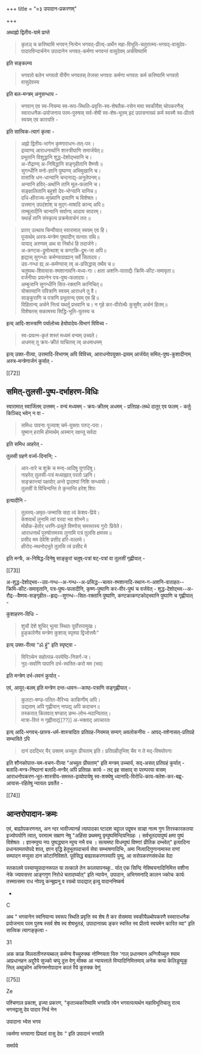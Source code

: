  +++
title = "०३ उपादान-प्रकरणम्"

+++

अथाह्नो द्वितीय-यामे प्राप्ते 

> कृतञ् च करिष्यामि भगवन् नित्येन भगवत्-प्रीत्य्-अर्थेन महा-विभूति-चतुरात्म्य-भगवद्-वासुदेव-पादारविन्दार्चनेन उपादानेन भगवत्-कर्मणा भगवन्तं वासुदेवम् अर्चयिष्यामि

इति सङ्कल्प्य 

> भगवतो बलेन भगवतो वीर्येण भगवतस् तेजसा भगवतः कर्मणा भगवतः कर्म करिष्यामि भगवतो वासुदेवस्य  

इति बल-मन्त्रम् अनुसन्धाय -

> भगवान् एव स्व-नियम्य स्व-रूप-स्थिति-प्रवृत्ति-स्व-शेषतैक-रसेन मया स्वकीयैश् चोपकरणैस् स्वाराधनैक-प्रयोजनाय परम-पुरुषस् सर्व-शेषी स्व-शेष-भूतम् इदं उपासनाख्यं कर्म स्वस्मै स्व-प्रीतये स्वयम् एव कारयति -

इति सात्विक-त्यागं कृत्वा -

> अह्नो द्वितीय-भागेन कृष्णाराधन-तत्-परः।  
द्रव्याण्य् आराधनार्थानि शास्त्रीयाणि समार्जयेत्॥  
प्रभूतानि विशुद्धानि शुद्ध-देशोद्भवानि च।  
अ-रौद्राण्य् अ-निषिद्धानि सङ्गृहीतानि वैष्णवैः॥  
सुगन्धीनि मनो-ज्ञानि पुष्पाण्य् अभिमुखानि च।  
वासांसि धन-धान्यानि चन्दनाद्य्-अनुलेपनम्॥  
अन्यानि हविर्-अर्थानि तानि मूल-फलानि च।  
सङ्क्षालितानि बहुशो देव-भोग्यानि यानिच॥  
दधि-क्षीराज्य-मुख्यानि द्रव्याणि च विशेषतः।  
उत्तमान् उपदंशांश् च मुद्ग-माषादि कान्य् अपि॥  
ताम्बूलादीनि चान्यानि सर्वाण्य् आदाय सादरम्।  
यथार्हं तानि संस्कृत्य प्रक्रमेतार्चनं ततः॥ 

> प्रातर् उत्थाय चिन्वीयात् स्वारामात् स्वयम् एव हि।  
पूजार्थम् अस्त्र-मन्त्रेण पुष्पादीन् यत्नतः पथि॥  
यायाद् अरण्यम् अथ वा निर्बाधं हि तदार्जने।  
अ-कण्टक-द्रुमोत्थाश् च कण्टकि-द्रुम-जा अपि॥  
हृद्यास् सुगन्धाः कर्मण्याग्राह्यान् सर्वे सितादय।  
उग्र-गन्धा ह्य् अ-कर्मण्यास् त्व् अ-प्रसिद्धास् तथैव च॥  
चतुष्पथ-शिवावास-श्मशानावनि-मध्य-गाः। 
क्षता अशनि-पाताद्यैः क्रिमि-कीट-समावृता॥  
वर्जनीयाः प्रयत्नेन पत्र-पुष्प-फलादयः।  
अम्बुजानि सुगन्धीनि सित-रक्तानि कानिचित्॥  
योक्तव्यानि पवित्राणि स्वयम् आराधने तु वै।  
साङ्कुराणि च पत्राणि प्रभूतान्य् एवम् एव हि॥  
विहितान्य् अर्चने नित्यं यथर्तु प्रभवानि च। 
न गृहे कर-वीरोत्थैः कुसुमैर् अर्चनं हितम्॥   
विशेषतस् सकामस्य सिद्धि-भूति-युतस्य च 

इत्य् आदि-शास्त्राणि पर्यालोच्य हेयोपादेय-विभागं विविच्य - 

> स्व-प्रयत्न-कृतं शस्तं मध्यमं वन्यम् उच्यते।  
अधमस् तु क्रय-क्रीतं याचितस् त्व् अधमाधमम्

इत्य् उक्त-रीत्या, उत्तमादि-विभागम् अपि विविच्य, आराधनोपयुक्त-द्रव्यम् आर्जयेत् समित्-पुष्प-कुशादीनाम् अस्त्र-मन्त्रेणार्जनं कुर्यात् -

[[72]]

## समित्-तुलसी-पुष्प-दर्भाहरण-विधिः

स्वारामात् स्वार्जितम् उत्तमम् - वन्यं मध्यमम् - क्रय-क्रीतम् अधमम् - प्रतिग्रह-लब्धे दातुर् एव फलम् - कर्तुः किञ्चिद् भवेन् न वा -

> समिधः पावनाः पूज्याश् चर्म-युक्ताः परुट्-पराः।  
युष्मान् हरामि होमार्थम् अस्मान् रक्षन्तु सर्वदा

इति समिध आहरेत् - 

तुलसी ग्रहणे वर्ज्य-दिनानि; - 

> आर-वारे च शुक्रे च मन्व्-आदिषु युगादिषु।  
नाहरेत् तुलसी-पत्रं मध्याह्नात् परतो ऽहनि।  
सङ्क्रान्त्यां पक्षयोर् अन्ते द्वादश्यां निशि सन्ध्ययोः।  
तुलसीं ये विचिन्वन्ति ते कृन्तन्ति हरेश् शिरः

इत्यादीनि - 

> तुलस्य्-अमृत-जन्मासि सदा त्वं केशव-प्रिये।  
केशवार्थं लुनामि त्वां वरदा भव शोभने॥  
मोक्षैक-हेतोर् धरणि-प्रसूते विष्णोस् समस्तस्य गुरोः प्रियेते।  
आराधनार्थं पुरुषोत्तमस्य लुनामि पत्रं तुलसि क्षमस्व॥  
प्रसीद मम देवेशि प्रसीद हरि-वल्लभे।  
क्षीरोद-मथनोद्भूते तुलसि त्वं प्रसीद मे

इति मन्त्रैः, अ-निषिद्ध-दिनेषु साङ्कुरां चतुष्-पत्रां षट्-पत्रां वा तुलसीं गृह्णीयात् -

[[73]]

अ-शुद्ध-देशोद्भव--उग्र-गन्ध--अ-गन्ध--अ-प्रसिद्ध--चत्वर-श्मशानादि-स्थान-ग-अशनि-वाताहत--क्रिमि-कीट-समावृतानि, पत्र-पुष्प-फलादीनि, कृष्ण-पुष्पाणि कर-वीर-पुष्पं च वर्जयेत् - शुद्ध-देशोद्भव--अ-रौद्र--वैष्णव-सङ्गृहीत--हृद्य--सुगन्ध--सित-रक्तानि पुष्पाणि, कण्टकाकण्टकोद्भवानि पुष्पाणि च गृह्णीयात् - 

कुशाहरण-विधिः - 

> शुचौ देशे शुचिर् भूत्वा स्थितः पूर्वोत्तरामुखः।  
हुङ्कारेणैव मन्त्रेण कुशास् स्पृश्या द्विजोत्तमैः” 

इत्य् उक्त-रीत्या “ॐ हुं" इति स्पृष्ट्वा - 

> विरिञ्चेन सहोत्पन्न-परमेष्ठि-निसर्ग-ज।  
नुद-सर्वाणि पापानि दर्भ-स्वस्ति-करो मम (भव)

इति मन्त्रेण दर्भ-लवनं कुर्यात् -

एवं, आयुर्-बलम् इति मन्त्रेण दन्त-धावन--काष्ठ-पत्राणि सङ्गृह्णीयात् - 

> कुलटा-षण्ड-पतित-वैरिभ्यः काकिणीम् अपि।  
उद्यताम् अपि गृह्णीयान् नापद्य् अपि कदाचन॥  
तस्करात् कितवात् षण्डात् डम्भ-लोभ-मदान्वितात्।  
मात्रा-वित्तं न गृह्णीयाद्[[??]] अ-भक्ताद् अपचारतः

इत्य् आदि-भगवच्-छास्त्र-धर्म-शास्त्रादितः प्रतिग्रह-नियमस् सम्यग् अवलोकनीयः - आपद्-वशेनासत्-प्रतिग्रहे सम्भाविते ऽपि 

> दानं ददद्भिर् यैर् उक्तम् अच्युतः प्रीयताम् इति। प्रतिग्रहीतृभिश् चैव न ते मद्-विषयोपगाः 

इति शौनकोपात्त-यम-वचन-रीत्या "अच्युतः प्रीयताम्" इति मन्त्रम् उच्चार्य, सद्-असत् प्रतिग्रहं कुर्यात् -  बलादि-मन्त्र-निष्ठानां बलादि-मन्त्रैर् अपि प्रतिग्रहः कार्यः - तद् इह साक्षाद् वा परम्परया वासम् आराधनोपकरण-भूत-शास्त्रीय-समस्त-द्रव्योपायेषु स्व-शक्येषु ध्यानादि-विरोधि-काय-क्लेश-कर-बह्व्-आयास-रहितेषु न्यायतः प्रवर्तेत -

[[74]]

## आन्तरोपादान-क्रमः


एवं, बाह्योपकरणनत्, अन न्दर भावीज्यानर्ह त्यापादका ष्टादश चट्टाल पद्वृषभ सञ्ज्ञ नात्म गुण तिरस्कारकतया इज्योपयोगि त्वात्, परमात्म सम्राण नेषु "अहिंसा प्रथमम्पु वृम्पुष्पमिन्दियनिग्रहः । सर्वभूतदयापुष्पं क्षमा पुष्पं विशेषतः । ज्ञानम्पुप्प नपः पुष्पद्ध्यान म्पुप्प नभै वच । सत्यमष्ट विधम्पुष्पं विष्णा! प्रीतिक दम्भवेत्" इत्यादिना प्रधानतमतयोपदे शात्, ज्ञान वृद्धि हेतुभूतपदाचार्य सेवा सम्भाषणादिभिः, अमा नित्वादिगुणानामास्त राणां सम्पादन मप्युसा दान कोटानिविशते. पूर्वसिद्ध बाह्यसकरणस्यापि पुम्पु, आ सरोपकरणसंवर्धक वेदा 

स्तकालमे पस्याप्युपादानरूपत या तत्काले तेन कालयापनब्कु.. र्यात् एक सिन्दि नेविष्वयनादिनिमित्त वशीना नेके ज्यावसत्ता आङ्गगुण निरोधे चतादर्घ्यात्" इति न्यायेन, उपादान, अभिगमनादि कालन ज्कोचः कार्यः तस्मात्समा राध नोपयु कन्बूह्यनू व रख्चो पादद्यात् इत्यु वादाननिष्कर्ष 

- 

C 

अथ " भगवानेन स्वनियान्य स्वरूप स्थिति प्रवृत्ति स्व शेष तै कर सेसमया स्वकीयैळ्चोपकरणै स्स्वाराधनैक प्रयोजनाय परम पुरुष स्सर्व शेष स्व शेषभूतडं, उपादानाख्य ङ्कर स्वस्ति स्व प्रीतये स्वयमेन कारित व्या" इति सात्विक त्यागङ्कृत्वा - 

31 

अक काळ मिल्लातीनरुयब्कल् कर्मण्य वैच्चुरुक्क नोण्णियता यिरु 'गाल् प्रधानमान अग्गियैच्चुरु श्याम आप्रधानहन अद्दुरैये सुज्को चप्पु दुत्त वेणु मॊक्क आ न्यायत्ताले विप्पादिनिमित्तमाय् अनेक क्त्या कॆलिडुम्पुकु त्तिल् अब्दुकॊन अभिगमनोपादान कालं रैये कुरुक्क वेणुं 

[[75]]

Ze 

पश्चिणाल प्रकाश्, इज्या प्रकरण, "कृतञ्चकरिष्यामि भगवन्नि त्येन भगवत्पत्यर्थन महाविभूतिचातु रात्य भगनद्वासु देव पादार निर्च नेन 

उपादाना भ्येस भगव 

त्कर्मणा भगवाणा प्रियतां वासु देवः " इति उपादानं भगवति 

समर्पये 
